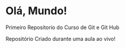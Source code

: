 # Olá, Mundo!
 Primeiro Repositorio do Curso de Git e Git Hub

Repositório Criado durante uma aula ao vivo!